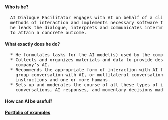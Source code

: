 #### Who is he?
<pre>
  AI Dialogue Facilitator engages with AI on behalf of a client. He selects the most suitable models, 
  methods of interaction and implements necessary software tools. Subsequently, together with the customer 
  he leads the dialogue, interprets and communicates interim outcomes, and iterates the process as needed 
  to attain a concrete outcome.
</pre>
#### What exactly does he do?
<pre>
  * He formulates tasks for the AI model(s) used by the company, ensuring a reasonable expectation of success.
  * Collects and organizes materials and data to provide descriptive context for interactions with the
    company’s AI.
  * Recommends the appropriate form of interaction with AI for each task, such as one-on-one dialogue, 
    group conversation with AI, or multilateral conversation involving multiple copies of AI with adversarial 
    instructions and one or more humans.
  * Sets up and moderates the course of all these types of interactions, documenting the stages of 
    conversations, AI responses, and momentary decisions made by the human participants.
</pre>
#### How can AI be useful?
<b>[Portfolio of examples](https://github.com/ai-dialogue-facilitator/portfolio)</b>
